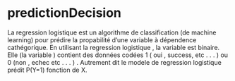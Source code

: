 # predictionDecision
La regression logistique est un algorithme de classification (de machine learning) pour prédire la propabilité d’une variable à dépendence cathégorique. En utilisant la regression logistique , la variable est binaire. Elle (la variable ) contient des données codées 1 ( oui , success, etc . . . ) ou 0 (non , echec etc . . . ) . Autrement dit le modele de regression logistique prédit P(Y=1) fonction de X.
